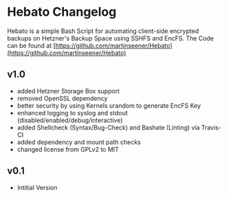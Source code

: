 # Hebato Changelog

Hebato is a simple Bash Script for automating client-side encrypted backups on Hetzner's Backup Space using SSHFS and EncFS.
The Code can be found at [https://github.com/martinseener/Hebato](https://github.com/martinseener/Hebato)

## v1.0
- added Hetzner Storage Box support
- removed OpenSSL dependency
- better security by using Kernels urandom to generate EncFS Key
- enhanced logging to syslog and stdout (disabled/enabled/debug/interactive)
- added Shellcheck (Syntax/Bug-Check) and Bashate (Linting) via Travis-CI
- added dependency and mount path checks
- changed license from GPLv2 to MIT
## v0.1
- Intitial Version